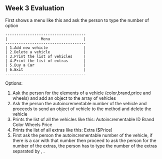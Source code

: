 ## Week 3 Evaluation


First shows a menu like this and ask the person to type the number of option
```
------------------------------------
|               Menu               |
------------------------------------
| 1.Add new vehicle                |
| 2.Delete a vehicle               |
| 3.Print the list of vehicles     |
| 4.Print the list of extras       |
| 5.Buy a Car                      |
| 6.Exit                           |
------------------------------------
```
Options:

1. Ask the person for the elements of a vehicle (color,brand,price and wheels)
and add an object to the array of vehicles
2. Ask the person the autoincrementable number of the vehicle and proceeds to send an object of vehicle to the method and delete the vehicle
3. Prints the list of all the vehicles like this:
Autoincrementable ID
Brand
Color
Wheels
Price
4. Prints the list of all extras like this:
Extra ($Price)
5. First ask the person the autoincrementable number of the vehicle, if there is
a car with that number then proceed to ask the person for the number of the extras, the person has to type the number of the extras separated by , .
